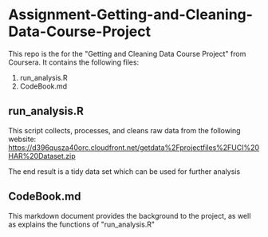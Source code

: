 # Assignment-Getting-and-Cleaning-Data-Course-Project

This repo is the for the "Getting and Cleaning Data Course Project" from Coursera. It contains the following files:
1. run_analysis.R
2. CodeBook.md

## run_analysis.R
This script collects, processes, and cleans raw data from the following website: https://d396qusza40orc.cloudfront.net/getdata%2Fprojectfiles%2FUCI%20HAR%20Dataset.zip

The end result is a tidy data set which can be used for further analysis

## CodeBook.md
This markdown document provides the background to the project, as well as explains the functions of "run_analysis.R"  
